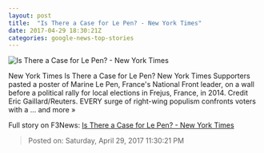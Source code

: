 ```yaml
---
layout: post
title:  "Is There a Case for Le Pen? - New York Times"
date: 2017-04-29 18:30:21Z
categories: google-news-top-stories
---
```


![Is There a Case for Le Pen? - New York Times](https://static01.nyt.com/images/2017/04/30/opinion/sunday/30douthat/30douthat-facebookJumbo.jpg)

New York Times Is There a Case for Le Pen? New York Times Supporters pasted a poster of Marine Le Pen, France's National Front leader, on a wall before a political rally for local elections in Frejus, France, in 2014. Credit Eric Gaillard/Reuters. EVERY surge of right-wing populism confronts voters with a ... and more »


Full story on F3News: [Is There a Case for Le Pen? - New York Times](http://www.f3nws.com/n/GN3XBB)

> Posted on: Saturday, April 29, 2017 11:30:21 PM
